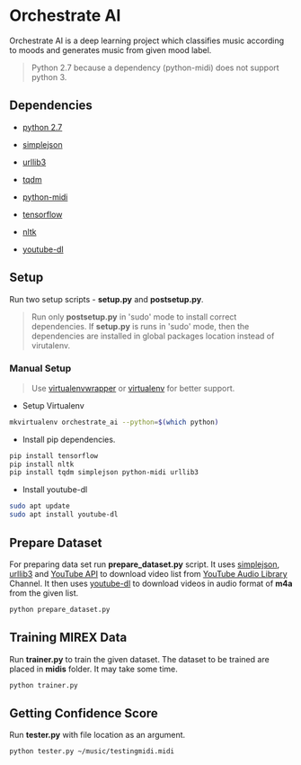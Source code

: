 # Orchestrate AI

Orchestrate AI is a deep learning project which classifies music according to moods and generates music from given mood label.

> Python 2.7 because a dependency (python-midi) does not support python 3.

## Dependencies

* [python 2.7](https://www.python.org)
* [simplejson](https://simplejson.readthedocs.io/en/latest/)
* [urllib3](https://urllib3.readthedocs.io/en/latest/)
* [tqdm](https://pypi.python.org/pypi/tqdm)
* [python-midi](https://github.com/vishnubob/python-midi)
* [tensorflow](https://tensorflow.org)
* [nltk](http://www.nltk.org/)

* [youtube-dl](https://rg3.github.io/youtube-dl/)

## Setup

Run two setup scripts - **setup.py** and **postsetup.py**.
> Run only **postsetup.py** in 'sudo' mode to install correct dependencies. If **setup.py** is runs in 'sudo' mode, then the dependencies are installed in global packages location instead of virutalenv.

### Manual Setup
> Use [virtualenvwrapper](virtualenvwrapper.readthedocs.io) or [virtualenv](https://virtualenv.pypa.io/en/stable/) for better support.

* Setup Virtualenv
```sh
mkvirtualenv orchestrate_ai --python=$(which python)
```

* Install pip dependencies.
```sh
pip install tensorflow
pip install nltk
pip install tqdm simplejson python-midi urllib3 
```

* Install youtube-dl
```sh
sudo apt update
sudo apt install youtube-dl
```

## Prepare Dataset
For preparing data set run **prepare_dataset.py** script. It uses [simplejson](https://simplejson.readthedocs.io/en/latest/), [urllib3](https://urllib3.readthedocs.io/en/latest/) and [YouTube API](https://developers.google.com/youtube/) to download video list from [YouTube Audio Library](https://www.youtube.com/user/AudioLibraryEN) Channel. It then uses [youtube-dl](https://rg3.github.io/youtube-dl/) to download videos in audio format of **m4a** from the given list.

```sh
python prepare_dataset.py
```

## Training MIREX Data
Run **trainer.py** to train the given dataset. The dataset to be trained are placed in **midis** folder. It may take some time.
```sh
python trainer.py
```

## Getting Confidence Score
Run **tester.py** with file location as an argument.
```sh
python tester.py ~/music/testingmidi.midi
```